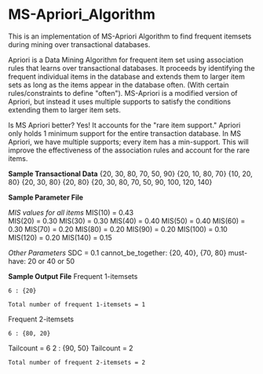 # MS-Apriori_Algorithm
This is an implementation of MS-Apriori Algorithm to find frequent itemsets during mining over transactional databases.

Apriori is a Data Mining Algorithm for frequent item set using association rules that learns over transactional databases. It proceeds by identifying the frequent individual items in the database and extends them to larger item sets as long as the items appear in the database often. (With certain rules/constraints to define "often"). MS-Apriori is a modified version of Apriori, but instead it uses multiple supports to satisfy the conditions extending them to larger item sets.

Is MS Apriori better? Yes! It accounts for the "rare item support." Apriori only holds 1 minimum support for the entire transaction database. In MS Apriori, we have multiple supports; every item has a min-support. This will improve the effectiveness of the association rules and account for the rare items.


**Sample Transactional Data**
{20, 30, 80, 70, 50, 90}
{20, 10, 80, 70}
{10, 20, 80}
{20, 30, 80}
{20, 80}
{20, 30, 80, 70, 50, 90, 100, 120, 140}

**Sample Parameter File**

*MIS values for all items*
MIS(10) = 0.43 <br>
MIS(20) = 0.30
MIS(30) = 0.30
MIS(40) = 0.40
MIS(50) = 0.40
MIS(60) = 0.30
MIS(70) = 0.20
MIS(80) = 0.20
MIS(90) = 0.20
MIS(100) = 0.10
MIS(120) = 0.20
MIS(140) = 0.15

*Other Parameters*
SDC = 0.1
cannot_be_together: {20, 40}, {70, 80}
must-have: 20 or 40 or 50

**Sample Output File**
Frequent 1-itemsets 

    6 : {20}

    Total number of frequent 1-itemsets = 1


Frequent 2-itemsets 

    6 : {80, 20}
Tailcount = 6
    2 : {90, 50}
Tailcount = 2

    Total number of frequent 2-itemsets = 2
